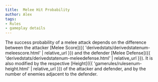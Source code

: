 ```yaml
---
title:  Melee Hit Probability
author: Alex
tags:
- Rules
- gameplay details
---                               
```






The success probability of a melee attack depends on the difference between the attacker [Melee Score]({{ 'derivedstats/derivedstatenum-meleescore.html' | relative_url }}) and the defender [Melee Defense]({{ 'derivedstats/derivedstatenum-meleedefense.html' | relative_url }}). It is also modified by the respective [Height]({{ 'gamerules/rulesenum-height.html' | relative_url }}) of the attacker and defender, and by the number of enemies adjacent to the defender.


